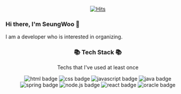 <div align=center>

[![Hits](https://hits.seeyoufarm.com/api/count/incr/badge.svg?url=https%3A%2F%2Fgithub.com%2Fberenickt&count_bg=%234BA00A&title_bg=%23555555&icon=github.svg&icon_color=%23E7E7E7&title=hits&edge_flat=false)](https://hits.seeyoufarm.com)

</div>

### Hi there, I'm SeungWoo 👋

I am a developer who is interested in organizing.





<h3 align="center"> 📚 Tech Stack 📚 </h3>
<p align="center"> Techs that I've used at least once </p>

<div align=center>

![html badge](https://img.shields.io/badge/HTML-E34F26?style=style-square&logo=HTML5&logoColor=white)
![css badge](https://img.shields.io/badge/CSS-1572B6?style=for-the-badge&logo=CSS3&logoColor=white)
![javascript badge](https://img.shields.io/badge/JavaScript-F7DF1E?style=for-the-badge&logo=JavaScript&logoColor=black)
![java badge](https://img.shields.io/badge/Java-007396?style=for-the-badge&logo=Java&logoColor=white)
![spring badge](https://img.shields.io/badge/Spring-6DB33F?style=for-the-badge&logo=Spring&logoColor=white)
![node.js badge](https://img.shields.io/badge/Node.js-339933?style=for-the-badge&logo=Node.js&logoColor=white)
![react badge](https://img.shields.io/badge/react-61DAFB?style=for-the-badge&logo=React&logoColor=black)
![oracle badge](https://img.shields.io/badge/oracle-F80000?style=for-the-badge&logo=Oracle&logoColor=black)

</div>
